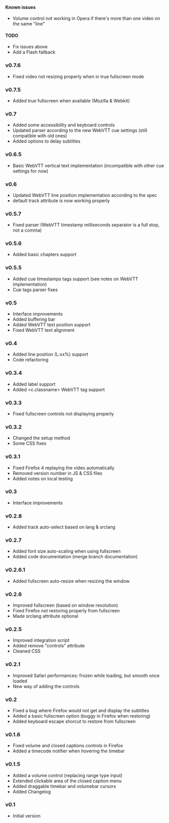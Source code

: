#### Known issues
* Volume control not working in Opera if there's more than one video on the same "line"

#### TODO
* Fix issues above
* Add a Flash fallback

### v0.7.6
* Fixed video not resizing properly when in true fullscreen mode

### v0.7.5
* Added true fullscreen when available (Mozilla & Webkit)

### v0.7
* Added some accessibility and keyboard controls
* Updated parser according to the new WebVTT cue settings (still compatible with old ones)
* Added options to delay subtitles

### v0.6.5
* Basic WebVTT vertical text implementation (incompatible with other cue settings for now)

### v0.6
* Updated WebVTT line position implementation according to the spec
* default track attribute is now working properly

### v0.5.7
* Fixed parser (WebVTT timestamp milliseconds separator is a full stop, not a comma)

### v0.5.6
* Added basic chapters support

### v0.5.5
* Added cue timestamps tags support (see notes on WebVTT implementation)
* Cue tags parser fixes

### v0.5
* Interface improvements
* Added buffering bar
* Added WebVTT text position support
* Fixed WebVTT text alignment

### v0.4
* Added line position (L:xx%) support
* Code refactoring

### v0.3.4
* Added <track> label support
* Added <c.classname> WebVTT tag support

### v0.3.3
* Fixed fullscreen controls not displaying properly

### v0.3.2
* Changed the setup method
* Some CSS fixes

### v0.3.1
* Fixed Firefox 4 replaying the video automatically
* Removed version number in JS & CSS files
* Added notes on local testing

### v0.3
* Interface improvements

### v0.2.8
* Added track auto-select based on <html> lang & <track> srclang

### v0.2.7
* Added font size auto-scaling when using fullscreen
* Added code documentation (merge branch documentation)

### v0.2.6.1
* Added fullscreen auto-resize when resizing the window

### v0.2.6
* Improved fullscreen (based on window resolution)
* Fixed Firefox not restoring properly from fullscreen
* Made srclang attribute optional

### v0.2.5
* Improved integration script
* Added remove "controls" attribute
* Cleaned CSS

### v0.2.1
* Improved Safari performances: frozen while loading, but smooth once loaded
* New way of adding the controls

### v0.2
* Fixed a bug where Firefox would not get and display the subtitles
* Added a basic fullscreen option (buggy in Firefox when restoring)
* Added keyboard escape shorcut to restore from fullscreen

### v0.1.6
* Fixed volume and closed captions controls in Firefox
* Added a timecode notifier when hovering the timebar

### v0.1.5
* Added a volume control (replacing range type input)
* Extended clickable area of the closed caption menu
* Added draggable timebar and volumebar cursors
* Added Changelog

### v0.1
* Initial version
